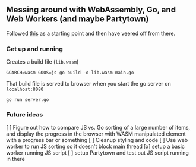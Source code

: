 ## Messing around with WebAssembly, Go, and Web Workers (and maybe Partytown)

Followed [this](https://github.com/Yaoir/ClockExample-Go-WebAssembly) as a starting point and then have veered off from there.

### Get up and running 

Creates a build file (`lib.wasm`)
```
GOARCH=wasm GOOS=js go build -o lib.wasm main.go
```

That build file is served to browser when you start the go server on `localhost:8080`
```
go run server.go
```

### Future ideas
[ ] Figure out how to compare JS vs. Go sorting of a large number of items, and display the progress in the browser with WASM manipulated element with a progress bar or something
[ ] Cleanup styling and code
[ ] Use web worker to run JS sorting so it doesn't block main thread
    [x] setup a basic worker running JS script
    [ ] setup Partytown and test out JS script running in there